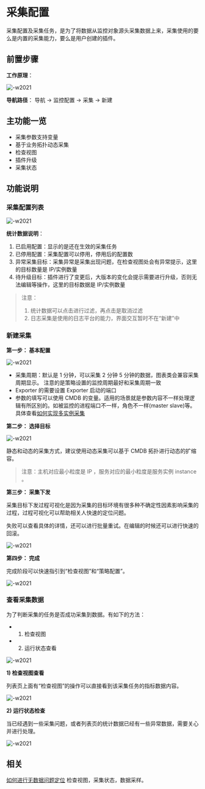 # 采集配置

采集配置及采集任务，是为了将数据从监控对象源头采集数据上来，采集使用的要么是内置的采集能力，要么是用户创建的插件。

## 前置步骤

**工作原理**：

![-w2021](media/15795742954623.jpg)

**导航路径**： 导航 →  监控配置 →  采集 →  新建

## 主功能一览

* 采集参数支持变量
* 基于业务拓扑动态采集
* 检查视图
* 插件升级
* 采集状态

## 功能说明

### 采集配置列表

![-w2021](media/15795749115730.jpg)

**统计数据说明**：

1. 已启用配置：显示的是还在生效的采集任务
2. 已停用配置：采集配置可以停用，停用后的配置数
3. 异常采集目标：采集异常是采集出现问题，在检查视图处会有异常提示，这里的目标数量是 IP/实例数量
4. 待升级目标：插件进行了变更后，大版本的变化会提示需要进行升级，否则无法编辑等操作，这里的目标数据是 IP/实例数量

> 注意：
> 1. 统计数据可以点击进行过滤，再点击是取消过滤
> 2. 日志采集是使用的日志平台的能力，界面交互暂时不在“新建”中

### 新建采集

**第一步： 基本配置**

![-w2021](media/15754470245591.jpg)

* 采集周期：默认是 1 分钟，可以采集 2 分钟 5 分钟的数据，图表类会兼容采集周期显示。 注意的是策略设置的监控周期最好和采集周期一致
* Exporter 的需要设置 Exporter 启动的端口
* 参数的填写可以使用 CMDB 的变量。适用的场景就是参数内容不一样处理逻辑有所区别的。如被监控的进程端口不一样，角色不一样(master slave)等。具体查看[如何实现多实例采集](../../guide/multi_instance_monitor.md)

**第二步： 选择目标**

![-w2021](media/15795947218571.jpg)

静态和动态的采集方式，建议使用动态采集可以基于 CMDB 拓扑进行动态的扩缩容。

> 注意：主机对应最小粒度是 IP ，服务对应的最小粒度是服务实例 instance 。

**第三步： 采集下发**

采集目标下发过程可视化是因为采集的目标环境有很多种不确定性因素影响采集的过程，过程可视化可以帮助相关人快速的定位问题。

失败可以查看具体的详情，还可以进行批量重试。在编辑的时候还可以进行快速的回滚。

![-w2021](media/15795951541532.jpg)

**第四步： 完成**

完成阶段可以快速指引到“检查视图”和“策略配置”。

![-w2021](media/15795952646927.jpg)

### 查看采集数据

为了判断采集的任务是否成功采集到数据。有如下的方法：

* 1) 检查视图
* 2) 运行状态查看

![-w2021](media/15795955094428.jpg)

**1) 检查视图查看**

列表页上面有“检查视图”的操作可以直接看到该采集任务的指标数据内容。

![-w2021](media/16044652669257.jpg)

**2) 运行状态检查**

当已经遇到一些采集问题，或者列表页的统计数据已经有一些异常数据，需要关心并进行处理。

![-w2021](media/15795956263451.jpg)

## 相关

[如何进行无数据问题定位](../../guide/nodata_problem.md) 检查视图，采集状态，数据采样。
